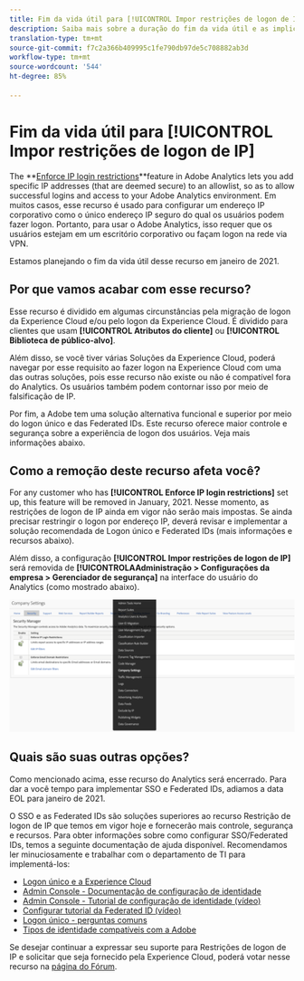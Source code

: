 ```yaml
---
title: Fim da vida útil para [!UICONTROL Impor restrições de logon de IP]
description: Saiba mais sobre a duração do fim da vida útil e as implicações para [!UICONTROL Impor restrições de logon de IP]
translation-type: tm+mt
source-git-commit: f7c2a366b409995c1fe790db97de5c708882ab3d
workflow-type: tm+mt
source-wordcount: '544'
ht-degree: 85%

---
```



# Fim da vida útil para [!UICONTROL Impor restrições de logon de IP]

The **[Enforce IP login restrictions](/help/admin/company/security-manager.md)**feature in Adobe Analytics lets you add specific IP addresses (that are deemed secure) to an allowlist, so as to allow successful logins and access to your Adobe Analytics environment. Em muitos casos, esse recurso é usado para configurar um endereço IP corporativo como o único endereço IP seguro do qual os usuários podem fazer logon. Portanto, para usar o Adobe Analytics, isso requer que os usuários estejam em um escritório corporativo ou façam logon na rede via VPN.

Estamos planejando o fim da vida útil desse recurso em janeiro de 2021.

## Por que vamos acabar com esse recurso?

Esse recurso é dividido em algumas circunstâncias pela migração de logon da Experience Cloud e/ou pelo logon da Experience Cloud. É dividido para clientes que usam **[!UICONTROL Atributos do cliente]** ou **[!UICONTROL Biblioteca de público-alvo]**.

Além disso, se você tiver várias Soluções da Experience Cloud, poderá navegar por esse requisito ao fazer logon na Experience Cloud com uma das outras soluções, pois esse recurso não existe ou não é compatível fora do Analytics. Os usuários também podem contornar isso por meio de falsificação de IP.

Por fim, a Adobe tem uma solução alternativa funcional e superior por meio do logon único e das Federated IDs. Este recurso oferece maior controle e segurança sobre a experiência de logon dos usuários. Veja mais informações abaixo.

## Como a remoção deste recurso afeta você?

For any customer who has **[!UICONTROL Enforce IP login restrictions]** set up, this feature will be removed in January, 2021. Nesse momento, as restrições de logon de IP ainda em vigor não serão mais impostas. Se ainda precisar restringir o logon por endereço IP, deverá revisar e implementar a solução recomendada de Logon único e Federated IDs (mais informações e recursos abaixo).

Além disso, a configuração **[!UICONTROL Impor restrições de logon de IP]** será removida de **[!UICONTROLAAdministração > Configurações da empresa > Gerenciador de segurança]** na interface do usuário do Analytics (como mostrado abaixo).

![](assets/sec-manager2.png)

## Quais são suas outras opções?

Como mencionado acima, esse recurso do Analytics será encerrado. Para dar a você tempo para implementar SSO e Federated IDs, adiamos a data EOL para janeiro de 2021.

O SSO e as Federated IDs são soluções superiores ao recurso Restrição de logon de IP que temos em vigor hoje e fornecerão mais controle, segurança e recursos. Para obter informações sobre como configurar SSO/Federated IDs, temos a seguinte documentação de ajuda disponível. Recomendamos ler minuciosamente e trabalhar com o departamento de TI para implementá-los:

* [Logon único e a Experience Cloud](https://spark.adobe.com/page/JeSB8EPEQIvjD/)
* [Admin Console - Documentação de configuração de identidade](https://helpx.adobe.com/br/enterprise/using/set-up-identity.html)
* [Admin Console - Tutorial de configuração de identidade (vídeo)](https://helpx.adobe.com/br/enterprise/how-to/identity-directories-domains.html?playlist=/ccx/v1/collection/product/enterprise/topics/enterprise-identity/collection.ccx.js&amp;ref=helpx.adobe.com)
* [Configurar tutorial da Federated ID (vídeo)](https://helpx.adobe.com/br/enterprise/how-to/identity-configure-ids.html?playlist=/ccx/v1/collection/product/enterprise/topics/enterprise-identity/collection.ccx.js&amp;ref=helpx.adobe.com)
* [Logon único - perguntas comuns](https://helpx.adobe.com/br/enterprise/using/sso-faq.html)
* [Tipos de identidade compatíveis com a Adobe](https://helpx.adobe.com/br/enterprise/using/identity.html)

Se desejar continuar a expressar seu suporte para Restrições de logon de IP e solicitar que seja fornecido pela Experience Cloud, poderá votar nesse recurso na [página do Fórum](https://forums.adobe.com/ideas/11648).